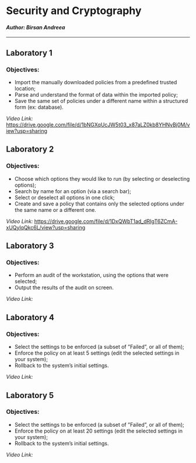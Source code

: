 # Security and Cryptography

#### _Author: Birsan Andreea_

----

## Laboratory 1
### Objectives:

* Import the manually downloaded policies from a predefined trusted location;
* Parse and understand the format of data within the imported policy;
* Save the same set of policies under a different name within a structured form (ex: database).

_Video Link:_ https://drive.google.com/file/d/1bNGXqUcJW5t03_x87aLZ0kb8YHNyBj0M/view?usp=sharing

## Laboratory 2
### Objectives:

* Choose which options they would like to run (by selecting or deselecting options);
* Search by name for an option (via a search bar);
* Select or deselect all options in one click;
* Create and save a policy that contains only the selected options under the same name or
a different one.

_Video Link:_ https://drive.google.com/file/d/1DxQWbT1ad_dRIgT6ZCmA-xUQylqQkc6L/view?usp=sharing

## Laboratory 3
### Objectives:

* Perform an audit of the workstation, using the options that were selected;
* Output the results of the audit on screen.

_Video Link:_

## Laboratory 4
### Objectives:

* Select the settings to be enforced (a subset of ”Failed”, or all of them);
* Enforce the policy on at least 5 settings (edit the selected settings in your system);
* Rollback to the system’s initial settings.


_Video Link:_

## Laboratory 5
### Objectives:

* Select the settings to be enforced (a subset of ”Failed”, or all of them);
* Enforce the policy on at least 20 settings (edit the selected settings in your system);
* Rollback to the system’s initial settings.

_Video Link:_
